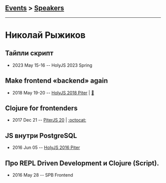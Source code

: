 ## [Events](../README.md) > [Speakers](../speakers.md)
---

# Николай Рыжиков

## Тайпли скрипт
- 2023 May 15-16 -- HolyJS 2023 Spring    
## Make frontend «backend» again
- 2018 May 19-20 -- [HolyJS 2018 Piter](https://youtu.be/XBfi3Q74BnE)  | [:notebook:](https://niquola.github.io/holyjs-slides-2018/#/)  
## Clojure for frontenders
- 2017 Dec 21 -- [PiterJS 20](https://www.youtube.com/watch?v=6oF_fRyKsd4)   | [:octocat:](https://github.com/niquola/piterjs-2017-slides) 
## JS внутри PostgreSQL
- 2016 Jun 05 -- [HolyJS 2016 Piter](https://www.youtube.com/watch?v=q3NbkBiboPw)    
## Про REPL Driven Development и Clojure (Script).
- 2016 May 28 -- SPB Frontend    
